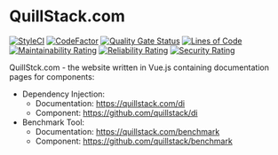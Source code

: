 # QuillStack.com

[![StyleCI](https://github.styleci.io/repos/292646211/shield?branch=master)](https://github.styleci.io/repos/292646211?branch=master)
[![CodeFactor](https://www.codefactor.io/repository/github/quillstack/quillstack.com/badge)](https://www.codefactor.io/repository/github/quillstack/quillstack.com)
[![Quality Gate Status](https://sonarcloud.io/api/project_badges/measure?project=quillstack_quillstack.com&metric=alert_status)](https://sonarcloud.io/dashboard?id=quillstack_quillstack.com)
[![Lines of Code](https://sonarcloud.io/api/project_badges/measure?project=quillstack_quillstack.com&metric=ncloc)](https://sonarcloud.io/dashboard?id=quillstack_quillstack.com)
[![Maintainability Rating](https://sonarcloud.io/api/project_badges/measure?project=quillstack_quillstack.com&metric=sqale_rating)](https://sonarcloud.io/dashboard?id=quillstack_quillstack.com)
[![Reliability Rating](https://sonarcloud.io/api/project_badges/measure?project=quillstack_quillstack.com&metric=reliability_rating)](https://sonarcloud.io/dashboard?id=quillstack_quillstack.com)
[![Security Rating](https://sonarcloud.io/api/project_badges/measure?project=quillstack_quillstack.com&metric=security_rating)](https://sonarcloud.io/dashboard?id=quillstack_quillstack.com)

QuillStck.com - the website written in Vue.js containing documentation
pages for components:

* Dependency Injection:
    - Documentation: https://quillstack.com/di
    - Component: https://github.com/quillstack/di
* Benchmark Tool:
    - Documentation: https://quillstack.com/benchmark
    - Component: https://github.com/quillstack/benchmark
